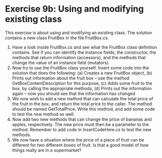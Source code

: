 ﻿# Exercise 9b: Using and modifying existing class

This exercise is about using and modifying an existing class. The solution 
contains a new class FruitBox in the file FruitBox.cs.

1. Have a look inside FruitBox.cs and see what the FruitBox class definition 
   contains. See if you can identify the instance fields, the constructor, 
   the methods that return information (accessors), and the methods that 
   change the value of an instance field (mutators).
2. Now try to use the FruitBox class yourself. Insert some code into the solution 
   that does the following: (a) Creates a new FruitBox object, (b) Prints out 
   information about the fruit box – use the method GetBoxContentDescription 
   for this purpose, (c) Adds some fruit to the box, by calling the appropriate methods,
   (d) Prints out the information again – now you should see that the information 
   has changed
3. We now wish to add a new method that can calculate the total price of the 
   fruit in the box, and return the total price to the caller. The method 
   should be named GetTotalPrice. Write this method, and add some code to test 
   the new method as well.
4. Now add two new methods that can change the price of bananas and apples, 
   respectively. The new price must then be a parameter to the method. Remember 
   to add code in InsertCodeHere.cs to test the new methods.
5. We now have a situation where the price of a piece of fruit can be different 
   for two different boxes of fruit. Is that a good model of how things really 
   are in a supermarket?